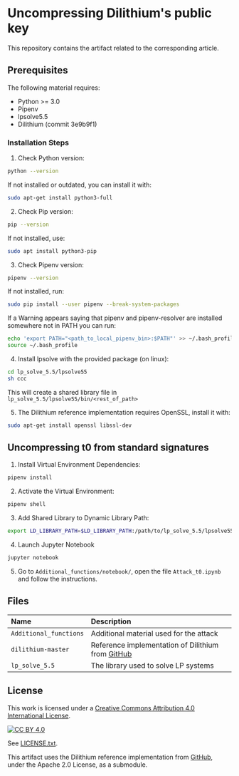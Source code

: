 # Uncompressing Dilithium's public key

This repository contains the artifact related to the corresponding article.

## Prerequisites

The following material requires:

* Python >= 3.0
* Pipenv
* lpsolve5.5
* Dilithium (commit 3e9b9f1)

### Installation Steps
1. Check Python version:  
```bash
python --version
```
If not installed or outdated, you can install it with:
```bash
sudo apt-get install python3-full
```

2. Check Pip version:  
```bash
pip --version
```
If not installed, use:
```bash
sudo apt install python3-pip
```

3. Check Pipenv version:  
```bash
pipenv --version
```
If not installed, run:
```bash
sudo pip install --user pipenv --break-system-packages  
```   
If a Warning appears saying that pipenv and pipenv-resolver are installed somewhere not in PATH you can run:
```bash
echo 'export PATH="<path_to_local_pipenv_bin>:$PATH"' >> ~/.bash_profile  
source ~/.bash_profile
```

4. Install lpsolve with the provided package (on linux):
```bash
cd lp_solve_5.5/lpsolve55
sh ccc
```
This will create a shared library file in ```lp_solve_5.5/lpsolve55/bin/<rest_of_path>```


5. The Dilithium reference implementation requires OpenSSL, install it with:
```bash
sudo apt-get install openssl libssl-dev
```


## Uncompressing t0 from standard signatures

1. Install Virtual Environment Dependencies:
```bash 
pipenv install
```

2. Activate the Virtual Environment: 
```bash 
pipenv shell
```

3. Add Shared Library to Dynamic Library Path:
```bash 
export LD_LIBRARY_PATH=$LD_LIBRARY_PATH:/path/to/lp_solve_5.5/lpsolve55/bin/<rest_of_path>
```

4. Launch Jupyter Notebook 
```bash 
jupyter notebook
```

5. Go to ```Additional_functions/notebook/```,  open the file ```Attack_t0.ipynb``` and follow the instructions.


## Files

| Name                   | Description                                              |
| :---                   | :---                                                     |
| `Additional_functions` | Additional material used for the attack                  |
| `dilithium-master`     | Reference implementation of Dilithium from   [GitHub](https://github.com/pq-crystals/dilithium)               |
| `lp_solve_5.5`         | The library used to solve LP systems                     |


## License

This work is licensed under a [Creative Commons Attribution 4.0 International License](http://creativecommons.org/licenses/by/4.0/).

[![CC BY 4.0](https://i.creativecommons.org/l/by/4.0/88x31.png)](http://creativecommons.org/licenses/by/4.0/)

See [LICENSE.txt](./LICENSE.txt).

This artifact uses the Dilithium reference implementation from [GitHub](https://github.com/pq-crystals/dilithium), under the Apache 2.0 License, as a submodule.

